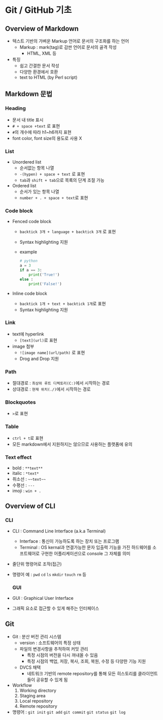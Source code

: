 # Git / GitHub 기초



## Overview of Markdown

- 텍스트 기반의 가벼운 Markup 언어로 문서의 구조화를 하는 언어
  - Markup : mark(tag)로 감싼 언어로 문서의 골격 작성
    - HTML, XML 등
- 특징
  - 쉽고 간결한 문서 작성
  - 다양한 환경에서 호환
  - text to HTML (by Perl script)



## Markdown 문법

### Heading

- 문서 내 title 표시
- `# + space +text` 로 표현
- `#`의 개수에 따라 h1~h6까지 표현
- font color, font size의 용도로 사용 X



### List

- Unordered list
  - 순서없는 항목 나열
  - `-(hypen) + space + text` 로 표현
  - `tab`과 `shift + tab`으로 목록의 단계 조절 가능
- Ordered list
  - 순서가 있는 항목 나열
  - `number + . + space + text`로 표현



### Code block

- Fenced code block

  - `backtick 3개 + language + backtick 3개` 로 표현

  - Syntax highlighting 지원

  - example

    ```python
    # python
    a = 3
    if a == 3:
        print('True!')
    else :
        print('False!')
    ```

- Inline code block

  - `backtick 1개 + text + backtick 1개`로 표현
  - Syntax highlighting 지원 



### Link 

- text에 hyperlink 
  - `[text](url)`로 표현
- image 첨부
  - `![image name](url/path)` 로 표현
  - Drog and Drop 지원



### Path

- 절대경로 : `최상위 루트 디렉토리(C:)`에서 시작하는 경로
- 상대경로 : `현재 위치(./)`에서 시작하는 경로



### Blockquotes

- `>`로 표현



### Table 

- `ctrl + t`로 표현
- 모든 markdown에서 지원하지는 않으므로 사용하는 플랫폼에 유의



### Text effect

- bold : `**text**`
- italic : `*text*`
- 취소선 : `~~text~~`
- 수평선 : `---`
- imoji : `win + .`



## Overview of CLI

### CLI

- CLI : Command Line Interface (a.k.a Terminal)
  - Interface : 통신이 가능하도록 하는 장치 또는 프로그램
  - Terminal : OS kernal과 연결가능한 문자 입출력 기능을 가진 하드웨어를 소프트웨어로 구현한 어플리케이션으로 console 그 자체를 의미 
- 줄단위 명령어로 조작(접근)
- 명령어 예 : `pwd` `cd` `ls` `mkdir` `touch` `rm` 등



	### GUI

- GUI : Graphical User Interface
- 그래픽 요소로 접근할 수 있게 해주는 인터페이스



## Git

- Git : 분산 버전 관리 시스템
  - version : 소프트웨어의 특정 상태
  - 파일의 변경사항을 추적하여 커밋 관리
    - 특정 시점의 버전을 다시 꺼내올 수 있음
    - 특정 시점의 백업, 저장, 복사, 조회, 복원, 수정 등 다양한 기능 지원
  - DVCS 채택
    - 네트워크 기반의 remote repository를 통해 모든 히스토리를 클라이언트들이 공유할 수 있게 됨
- Workflow
  1.  Working directory
  2.  Staging area
  3.  Local repository
  4.  Remote repository
- 명령어 : `git init` `git add` `git commit` `git status` `git log`

